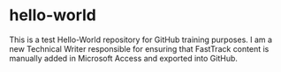 # hello-world
This is a test Hello-World repository for GitHub training purposes.
I am a new Technical Writer responsible for ensuring that FastTrack content is manually added in Microsoft Access and exported into GitHub.
